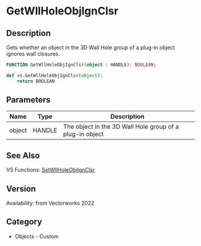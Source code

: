 # GetWllHoleObjIgnClsr

## Description
Gets whether an object in the 3D Wall Hole group of a plug-in object ignores wall closures.

```pascal
FUNCTION GetWllHoleObjIgnClsr(object : HANDLE): BOOLEAN;
```

```python
def vs.GetWllHoleObjIgnClsr(object):
    return BOOLEAN
```

## Parameters
|Name|Type|Description|
|---|---|---|
|object|HANDLE|The object in the 3D Wall Hole group of a plug-in object|

## See Also
VS Functions:
[SetWllHoleObjIgnClsr](SetWllHoleObjIgnClsr.md)

## Version
Availability: from Vectorworks 2022

## Category
* Objects - Custom

